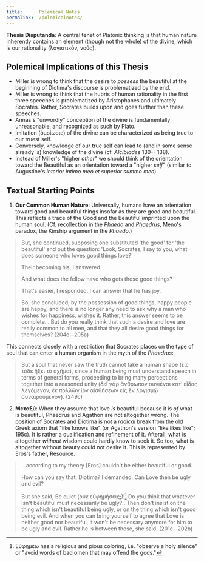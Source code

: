 ```yaml
---
title:      Polemical Notes
permalink:  /polemicalnotes/
---
```



**Thesis Disputanda**: A central tenet of Platonic thinking is that human nature inherently contains an element (though not the whole) of the divine, which is our rationality (λογιστικόν, νοῦς).

## Polemical Implications of this Thesis ##

- Miller is wrong to think that the desire to *possess* the
  beautiful at the beginning of Diotima's discourse is
  problematized by the end.
- Miller is wrong to think that the hubris of human rationality in
  the first three speeches is problematized by Aristophanes and
  ultimately Socrates.  Rather, Socrates builds upon and goes
  further than these speeches.
- Annas's "unwordly" conception of the divine is fundamentally
  unreasonable, and recognized as such by Plato.
- Imitation (ὁμοίωσις) of the divine can be characterized as being
  true to our truest self.
- Conversely, knowledge of our true self can lead to (and in some
  sense already is) knowledge of the divine (cf. *Alcibiades* 130--
  138).
- Instead of Miller's "higher *other*" we should think of the
  orientation toward the Beautiful as an orientation toward a
  "higher *self*" (similar to Augustine's *interior intimo meo et
  superior summo meo*).


## Textual Starting Points ##

1. **Our Common Human Nature**: Universally, humans have an orientation toward good and beautiful things insofar as they are good and beautiful.  This reflects a trace of the Good and the Beautiful imprinted upon the human soul.  (Cf. recollection in the *Phaedo* and *Phaedrus*, Meno's paradox, the Kinship argument in the *Phaedo*.)

> But, she continued, supposing one substituted 'the good' for 'the
> beautiful' and put the question: 'Look, Socrates, I say to you,
> what does someone who loves good things love?'
> 
> Their becoming his, I answered.
> 
> And what does the fellow have who gets these good things?
> 
> That's easier, I responded.  I can answer that he has joy.
> 
> So, she concluded, by the possession of good things, happy people
> are happy, and there is no longer any need to ask why a man who
> wishes for happiness, wishes it.  Rather, this answer seems to be
> complete....But do you really think that such a desire and love
> are really common to all men, and that they all desire good
> things for themselves? (204e--205a)

This connects closely with a restriction that Socrates places on the type of soul that can enter a human organism in the myth of the *Phaedrus*:

> But a soul that never saw the truth cannot take a human shape
> (εἰς τόδε ἥξει τὸ σχῆμα), since a human being must understand
> speech in terms of general forms, proceeding to bring many
> perceptions together into a reasoned unity (δεῖ γὰρ ἄνθρωπον
> συνιέναι κατ᾽ εἶδος λεγόμενον, ἐκ πολλῶν ἰὸν αἰσθήσεων εἰς ἓν
> λογισμῷ συναιρούμενον). (249c)


2. **Μεταξύ**:  When they assume that love *is* beautiful because it is *of* what is beautiful, Phaedrus and Agathon are not altogether wrong.  The position of Socrates and Diotima is not a *radical* break from the old Greek axiom that "like knows like" (or Agathon's version "like likes like"; 195c).  It is rather a qualification and refinement of it.  Afterall, what is altogether *without* wisdom could hardly know to seek it.  So too, what is altogether without beauty could not desire it.  This is represented by Eros's father, Resource.

> ...according to my theory [Eros] couldn't be either beautiful or
> good.
> 
> How can you say that, Diotima?  I demanded.  Can Love then be
> ugly and evil?
> 
> But she said, Be quiet (οὐκ εὐφημήσεις;)![^5y]  Do you think that
> whatever isn't beautiful must necessarily be ugly?...Then don't
> insist on the thing which isn't beautiful being ugly, or on the
> thing which isn't good being evil.  And when you can bring
> yourself to agree that Love is neither good nor beautiful, it
> won't be necessary anymore for him to be ugly and evil.  Rather
> he is between these, she said.
> (201e--202b)

  [^5y]: Eὐφημέω has a religious and pious coloring, i.e. "observe a holy silence" or "avoid words of bad omen that may offend the gods."
